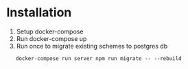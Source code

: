 # Installation

1. Setup docker-compose
2. Run docker-compose up
3. Run once to migrate existing schemes to postgres db

```
   docker-compose run server npm run migrate -- --rebuild
```
